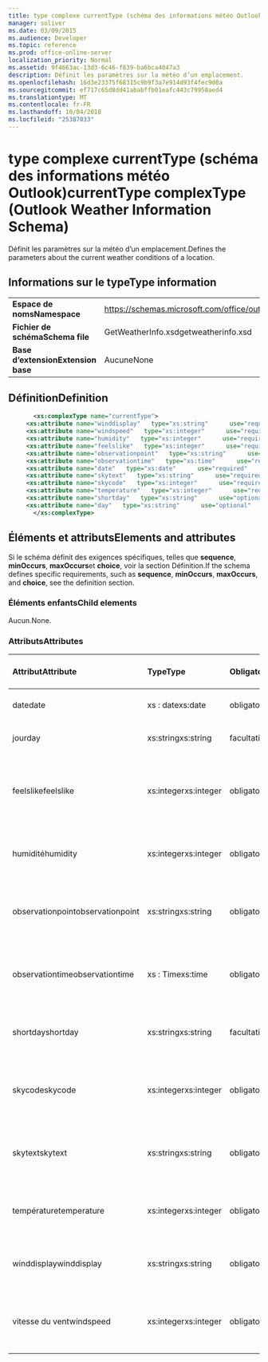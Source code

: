 ```yaml
---
title: type complexe currentType (schéma des informations météo Outlook)
manager: soliver
ms.date: 03/09/2015
ms.audience: Developer
ms.topic: reference
ms.prod: office-online-server
localization_priority: Normal
ms.assetid: 9f4663ac-13d3-6c46-f839-ba6bca4047a3
description: Définit les paramètres sur la météo d’un emplacement.
ms.openlocfilehash: 16d3e23375f68315c9b9f3a7e914d93f4fec9d0a
ms.sourcegitcommit: ef717c65d8dd41ababffb01eafc443c79950aed4
ms.translationtype: MT
ms.contentlocale: fr-FR
ms.lasthandoff: 10/04/2018
ms.locfileid: "25387033"
---
```

# <a name="currenttype-complextype-outlook-weather-information-schema"></a><span data-ttu-id="62a5c-103">type complexe currentType (schéma des informations météo Outlook)</span><span class="sxs-lookup"><span data-stu-id="62a5c-103">currentType complexType (Outlook Weather Information Schema)</span></span>

<span data-ttu-id="62a5c-104">Définit les paramètres sur la météo d’un emplacement.</span><span class="sxs-lookup"><span data-stu-id="62a5c-104">Defines the parameters about the current weather conditions of a location.</span></span>
  
## <a name="type-information"></a><span data-ttu-id="62a5c-105">Informations sur le type</span><span class="sxs-lookup"><span data-stu-id="62a5c-105">Type information</span></span>

|||
|:-----|:-----|
|<span data-ttu-id="62a5c-106">**Espace de noms**</span><span class="sxs-lookup"><span data-stu-id="62a5c-106">**Namespace**</span></span> <br/> |https://schemas.microsoft.com/office/outlook/15/getweatherinfo.xsd  <br/> |
|<span data-ttu-id="62a5c-107">**Fichier de schéma**</span><span class="sxs-lookup"><span data-stu-id="62a5c-107">**Schema file**</span></span> <br/> |<span data-ttu-id="62a5c-108">GetWeatherInfo.xsd</span><span class="sxs-lookup"><span data-stu-id="62a5c-108">getweatherinfo.xsd</span></span>  <br/> |
|<span data-ttu-id="62a5c-109">**Base d’extension**</span><span class="sxs-lookup"><span data-stu-id="62a5c-109">**Extension base**</span></span> <br/> |<span data-ttu-id="62a5c-110">Aucune</span><span class="sxs-lookup"><span data-stu-id="62a5c-110">None</span></span>  <br/> |
   
## <a name="definition"></a><span data-ttu-id="62a5c-111">Définition</span><span class="sxs-lookup"><span data-stu-id="62a5c-111">Definition</span></span>

```XML
       <xs:complexType name="currentType">
     <xs:attribute name="winddisplay"   type="xs:string"      use="required"     />
     <xs:attribute name="windspeed"   type="xs:integer"      use="required"     />
     <xs:attribute name="humidity"   type="xs:integer"      use="required"     />
     <xs:attribute name="feelslike"   type="xs:integer"      use="required"     />
     <xs:attribute name="observationpoint"   type="xs:string"      use="required"     />
     <xs:attribute name="observationtime"   type="xs:time"      use="required"     />
     <xs:attribute name="date"   type="xs:date"      use="required"     />
     <xs:attribute name="skytext"   type="xs:string"      use="required"     />
     <xs:attribute name="skycode"   type="xs:integer"      use="required"     />
     <xs:attribute name="temperature"   type="xs:integer"      use="required"     />
     <xs:attribute name="shortday"   type="xs:string"      use="optional"     />
     <xs:attribute name="day"   type="xs:string"      use="optional"     />
       </xs:complexType>

```

## <a name="elements-and-attributes"></a><span data-ttu-id="62a5c-112">Éléments et attributs</span><span class="sxs-lookup"><span data-stu-id="62a5c-112">Elements and attributes</span></span>

<span data-ttu-id="62a5c-113">Si le schéma définit des exigences spécifiques, telles que **sequence**, **minOccurs**, **maxOccurs**et **choice**, voir la section Définition.</span><span class="sxs-lookup"><span data-stu-id="62a5c-113">If the schema defines specific requirements, such as **sequence**, **minOccurs**, **maxOccurs**, and **choice**, see the definition section.</span></span> 
  
### <a name="child-elements"></a><span data-ttu-id="62a5c-114">Éléments enfants</span><span class="sxs-lookup"><span data-stu-id="62a5c-114">Child elements</span></span>

<span data-ttu-id="62a5c-115">Aucun.</span><span class="sxs-lookup"><span data-stu-id="62a5c-115">None.</span></span>
  
### <a name="attributes"></a><span data-ttu-id="62a5c-116">Attributs</span><span class="sxs-lookup"><span data-stu-id="62a5c-116">Attributes</span></span>

|<span data-ttu-id="62a5c-117">**Attribut**</span><span class="sxs-lookup"><span data-stu-id="62a5c-117">**Attribute**</span></span>|<span data-ttu-id="62a5c-118">**Type**</span><span class="sxs-lookup"><span data-stu-id="62a5c-118">**Type**</span></span>|<span data-ttu-id="62a5c-119">**Obligatoire**</span><span class="sxs-lookup"><span data-stu-id="62a5c-119">**Required**</span></span>|<span data-ttu-id="62a5c-120">**Description**</span><span class="sxs-lookup"><span data-stu-id="62a5c-120">**Description**</span></span>|<span data-ttu-id="62a5c-121">**Valeurs possibles**</span><span class="sxs-lookup"><span data-stu-id="62a5c-121">**Possible values**</span></span>|
|:-----|:-----|:-----|:-----|:-----|
|<span data-ttu-id="62a5c-122">date</span><span class="sxs-lookup"><span data-stu-id="62a5c-122">date</span></span>  <br/> |<span data-ttu-id="62a5c-123">xs : date</span><span class="sxs-lookup"><span data-stu-id="62a5c-123">xs:date</span></span>  <br/> |<span data-ttu-id="62a5c-124">obligatoire</span><span class="sxs-lookup"><span data-stu-id="62a5c-124">required</span></span>  <br/> |<span data-ttu-id="62a5c-125">Spécifie la date du jour.</span><span class="sxs-lookup"><span data-stu-id="62a5c-125">Specifies today's date.</span></span>  <br/> |<span data-ttu-id="62a5c-126">Valeur du type xs : date</span><span class="sxs-lookup"><span data-stu-id="62a5c-126">A value of the type xs:date</span></span>  <br/> |
|<span data-ttu-id="62a5c-127">jour</span><span class="sxs-lookup"><span data-stu-id="62a5c-127">day</span></span>  <br/> |<span data-ttu-id="62a5c-128">xs:string</span><span class="sxs-lookup"><span data-stu-id="62a5c-128">xs:string</span></span>  <br/> |<span data-ttu-id="62a5c-129">facultatif</span><span class="sxs-lookup"><span data-stu-id="62a5c-129">optional</span></span>  <br/> |<span data-ttu-id="62a5c-130">Spécifie un jour pour la prévision.</span><span class="sxs-lookup"><span data-stu-id="62a5c-130">Specifies a day for the forecast.</span></span>  <br/> |<span data-ttu-id="62a5c-131">Valeur du type xs : String</span><span class="sxs-lookup"><span data-stu-id="62a5c-131">A value of the type xs:string</span></span>  <br/> |
|<span data-ttu-id="62a5c-132">feelslike</span><span class="sxs-lookup"><span data-stu-id="62a5c-132">feelslike</span></span>  <br/> |<span data-ttu-id="62a5c-133">xs:integer</span><span class="sxs-lookup"><span data-stu-id="62a5c-133">xs:integer</span></span>  <br/> |<span data-ttu-id="62a5c-134">obligatoire</span><span class="sxs-lookup"><span data-stu-id="62a5c-134">required</span></span>  <br/> |<span data-ttu-id="62a5c-135">Spécifie comment la météo actuelle semble la température.</span><span class="sxs-lookup"><span data-stu-id="62a5c-135">Specifies the temperature of how the current weather feels like.</span></span>  <br/> |<span data-ttu-id="62a5c-136">Une valeur de la xs : Integer type</span><span class="sxs-lookup"><span data-stu-id="62a5c-136">A value of the type xs:integer</span></span>  <br/> |
|<span data-ttu-id="62a5c-137">humidité</span><span class="sxs-lookup"><span data-stu-id="62a5c-137">humidity</span></span>  <br/> |<span data-ttu-id="62a5c-138">xs:integer</span><span class="sxs-lookup"><span data-stu-id="62a5c-138">xs:integer</span></span>  <br/> |<span data-ttu-id="62a5c-139">obligatoire</span><span class="sxs-lookup"><span data-stu-id="62a5c-139">required</span></span>  <br/> |<span data-ttu-id="62a5c-140">Spécifie la valeur numérique humidité actuel.</span><span class="sxs-lookup"><span data-stu-id="62a5c-140">Specifies the current numerical humidity value.</span></span>  <br/> |<span data-ttu-id="62a5c-141">Une valeur de la xs : Integer type</span><span class="sxs-lookup"><span data-stu-id="62a5c-141">A value of the type xs:integer</span></span>  <br/> |
|<span data-ttu-id="62a5c-142">observationpoint</span><span class="sxs-lookup"><span data-stu-id="62a5c-142">observationpoint</span></span>  <br/> |<span data-ttu-id="62a5c-143">xs:string</span><span class="sxs-lookup"><span data-stu-id="62a5c-143">xs:string</span></span>  <br/> |<span data-ttu-id="62a5c-144">obligatoire</span><span class="sxs-lookup"><span data-stu-id="62a5c-144">required</span></span>  <br/> |<span data-ttu-id="62a5c-145">Spécifie où la météo actuelle est observée à partir.</span><span class="sxs-lookup"><span data-stu-id="62a5c-145">Specifies where the current weather information is observed from.</span></span>  <br/> |<span data-ttu-id="62a5c-146">Valeur du type xs : String</span><span class="sxs-lookup"><span data-stu-id="62a5c-146">A value of the type xs:string</span></span>  <br/> |
|<span data-ttu-id="62a5c-147">observationtime</span><span class="sxs-lookup"><span data-stu-id="62a5c-147">observationtime</span></span>  <br/> |<span data-ttu-id="62a5c-148">xs : Time</span><span class="sxs-lookup"><span data-stu-id="62a5c-148">xs:time</span></span>  <br/> |<span data-ttu-id="62a5c-149">obligatoire</span><span class="sxs-lookup"><span data-stu-id="62a5c-149">required</span></span>  <br/> |<span data-ttu-id="62a5c-150">Spécifie que lorsque la météo actuelle est observée à.</span><span class="sxs-lookup"><span data-stu-id="62a5c-150">Specifies when the current weather information is observed at.</span></span>  <br/> |<span data-ttu-id="62a5c-151">Une valeur de la xs : time type</span><span class="sxs-lookup"><span data-stu-id="62a5c-151">A value of the type xs:time</span></span>  <br/> |
|<span data-ttu-id="62a5c-152">shortday</span><span class="sxs-lookup"><span data-stu-id="62a5c-152">shortday</span></span>  <br/> |<span data-ttu-id="62a5c-153">xs:string</span><span class="sxs-lookup"><span data-stu-id="62a5c-153">xs:string</span></span>  <br/> |<span data-ttu-id="62a5c-154">facultatif</span><span class="sxs-lookup"><span data-stu-id="62a5c-154">optional</span></span>  <br/> |<span data-ttu-id="62a5c-155">Spécifie un jour sous forme abrégée.</span><span class="sxs-lookup"><span data-stu-id="62a5c-155">Specifies a day in abbreviated form.</span></span>  <br/> |<span data-ttu-id="62a5c-156">Valeur du type xs : String</span><span class="sxs-lookup"><span data-stu-id="62a5c-156">A value of the type xs:string</span></span>  <br/> |
|<span data-ttu-id="62a5c-157">skycode</span><span class="sxs-lookup"><span data-stu-id="62a5c-157">skycode</span></span>  <br/> |<span data-ttu-id="62a5c-158">xs:integer</span><span class="sxs-lookup"><span data-stu-id="62a5c-158">xs:integer</span></span>  <br/> |<span data-ttu-id="62a5c-159">obligatoire</span><span class="sxs-lookup"><span data-stu-id="62a5c-159">required</span></span>  <br/> |<span data-ttu-id="62a5c-160">Spécifie un code de type entier pour la météo.</span><span class="sxs-lookup"><span data-stu-id="62a5c-160">Specifies an integer code for the current weather conditions.</span></span>  <br/> |<span data-ttu-id="62a5c-161">Une valeur de la xs : Integer type</span><span class="sxs-lookup"><span data-stu-id="62a5c-161">A value of the type xs:integer</span></span>  <br/> |
|<span data-ttu-id="62a5c-162">skytext</span><span class="sxs-lookup"><span data-stu-id="62a5c-162">skytext</span></span>  <br/> |<span data-ttu-id="62a5c-163">xs:string</span><span class="sxs-lookup"><span data-stu-id="62a5c-163">xs:string</span></span>  <br/> |<span data-ttu-id="62a5c-164">obligatoire</span><span class="sxs-lookup"><span data-stu-id="62a5c-164">required</span></span>  <br/> |<span data-ttu-id="62a5c-165">Spécifie un ou deux mots décrivant la météo.</span><span class="sxs-lookup"><span data-stu-id="62a5c-165">Specifies one to two words describing current weather conditions.</span></span>  <br/> |<span data-ttu-id="62a5c-166">Valeur du type xs : String</span><span class="sxs-lookup"><span data-stu-id="62a5c-166">A value of the type xs:string</span></span>  <br/> |
|<span data-ttu-id="62a5c-167">température</span><span class="sxs-lookup"><span data-stu-id="62a5c-167">temperature</span></span>  <br/> |<span data-ttu-id="62a5c-168">xs:integer</span><span class="sxs-lookup"><span data-stu-id="62a5c-168">xs:integer</span></span>  <br/> |<span data-ttu-id="62a5c-169">obligatoire</span><span class="sxs-lookup"><span data-stu-id="62a5c-169">required</span></span>  <br/> |<span data-ttu-id="62a5c-170">Spécifie la température de l’emplacement actuelle.</span><span class="sxs-lookup"><span data-stu-id="62a5c-170">Specifies the current temperature of the location.</span></span>  <br/> |<span data-ttu-id="62a5c-171">Une valeur de la xs : Integer type</span><span class="sxs-lookup"><span data-stu-id="62a5c-171">A value of the type xs:integer</span></span>  <br/> |
|<span data-ttu-id="62a5c-172">winddisplay</span><span class="sxs-lookup"><span data-stu-id="62a5c-172">winddisplay</span></span>  <br/> |<span data-ttu-id="62a5c-173">xs:string</span><span class="sxs-lookup"><span data-stu-id="62a5c-173">xs:string</span></span>  <br/> |<span data-ttu-id="62a5c-174">obligatoire</span><span class="sxs-lookup"><span data-stu-id="62a5c-174">required</span></span>  <br/> |<span data-ttu-id="62a5c-175">Chaîne qui décrit les conditions de vent en cours.</span><span class="sxs-lookup"><span data-stu-id="62a5c-175">A string that describes the current wind conditions.</span></span>  <br/> |<span data-ttu-id="62a5c-176">Valeur du type xs : String</span><span class="sxs-lookup"><span data-stu-id="62a5c-176">A value of the type xs:string</span></span>  <br/> |
|<span data-ttu-id="62a5c-177">vitesse du vent</span><span class="sxs-lookup"><span data-stu-id="62a5c-177">windspeed</span></span>  <br/> |<span data-ttu-id="62a5c-178">xs:integer</span><span class="sxs-lookup"><span data-stu-id="62a5c-178">xs:integer</span></span>  <br/> |<span data-ttu-id="62a5c-179">obligatoire</span><span class="sxs-lookup"><span data-stu-id="62a5c-179">required</span></span>  <br/> |<span data-ttu-id="62a5c-180">Spécifie la valeur actuelle de la vitesse vent numérique.</span><span class="sxs-lookup"><span data-stu-id="62a5c-180">Specifies the current numerical wind speed value.</span></span>  <br/> |<span data-ttu-id="62a5c-181">Une valeur de la xs : Integer type</span><span class="sxs-lookup"><span data-stu-id="62a5c-181">A value of the type xs:integer</span></span>  <br/> |
   

